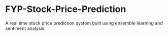 # FYP-Stock-Price-Prediction
A real time stock price prediction system built using ensemble learning and sentiment analysis.
